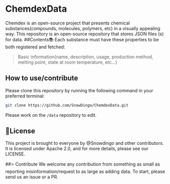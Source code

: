 # ChemdexData
Chemdex is an open-source project that presents chemical substances(compounds, molecules, polymers, etc) in a visually appealing way. This repository is an open-source repository that stores JSON files (s) for data. 
##Contents📚
Each substance must have these properties to be both registered and fetched:
> Basic information(name, description, usage, production method, melting point, state at room temperature, etc...)

## How to use/contribute
Please clone this repository by running the following command in your preferred terminal:

``` bash
git clone https://github.com/SnowDingo/ChemdexData.git
```

Please work on the `/data` repository to edit.

## 🪪License
This project is brought to everyone by @Snowdingo and other contributors. It is licensed under Apache 2.0, and for more details, please see our LICENSE.

##⭐️ Contribute
We welcome any contribution from something as small as reporting misinformation/request to as large as adding data. 
To start, please send us an issue or a PR.
